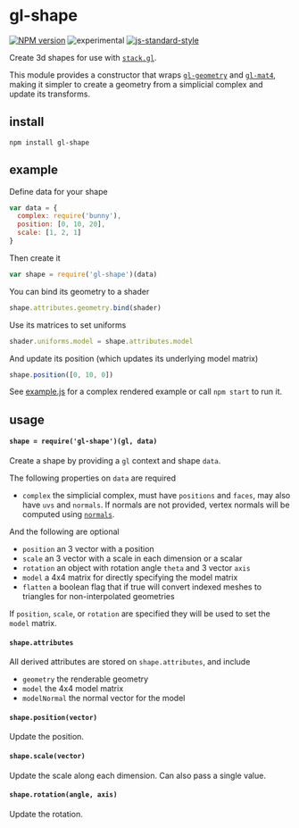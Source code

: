 # gl-shape

[![NPM version][npm-image]][npm-url]
![experimental][experimental-image]
[![js-standard-style][standard-image]][standard-url]

Create 3d shapes for use with [`stack.gl`](http://stack.gl). 

This module provides a constructor that wraps [`gl-geometry`](http://github.com/stackgl/gl-geometry) and [`gl-mat4`](http://github.com/stackgl/gl-mat4), making it simpler to create a geometry from a simplicial complex and update its transforms.

## install

```
npm install gl-shape
```

## example

Define data for your shape

```javascript
var data = {
  complex: require('bunny'),
  position: [0, 10, 20],
  scale: [1, 2, 1]
}
```

Then create it

```javascript
var shape = require('gl-shape')(data)
```

You can bind its geometry to a shader

```javascript
shape.attributes.geometry.bind(shader)
```

Use its matrices to set uniforms

```javascript
shader.uniforms.model = shape.attributes.model
```

And update its position (which updates its underlying model matrix)

```javascript
shape.position([0, 10, 0])
```

See [example.js](example.js) for a complex rendered example or call `npm start` to run it.

## usage

#### `shape = require('gl-shape')(gl, data)`

Create a shape by providing a `gl` context and shape `data`.

The following properties on `data` are required
- `complex` the simplicial complex, must have `positions` and `faces`, may also have `uvs` and `normals`. If normals are not provided, vertex normals will be computed using [`normals`](https://github.com/mikolalysenko/normals).

And the following are optional
- `position` an 3 vector with a position
- `scale` an 3 vector with a scale in each dimension or a scalar
- `rotation` an object with rotation angle `theta` and 3 vector `axis`
- `model` a 4x4 matrix for directly specifying the model matrix
- `flatten` a boolean flag that if true will convert indexed meshes to triangles for non-interpolated geometries

If `position`, `scale`, or `rotation` are specified they will be used to set the `model` matrix.

#### `shape.attributes`

All derived attributes are stored on `shape.attributes`, and include
- `geometry` the renderable geometry
- `model` the 4x4 model matrix
- `modelNormal` the normal vector for the model

#### `shape.position(vector)`

Update the position.

#### `shape.scale(vector)`

Update the scale along each dimension. Can also pass a single value.

#### `shape.rotation(angle, axis)`

Update the rotation.

[npm-image]: https://img.shields.io/badge/npm-v1.0.0-lightgray.svg?style=flat-square
[npm-url]: https://npmjs.org/package/gl-shape
[standard-image]: https://img.shields.io/badge/code%20style-standard-lightgray.svg?style=flat-square
[standard-url]: https://github.com/feross/standard
[experimental-image]: https://img.shields.io/badge/stability-experimental-lightgray.svg?style=flat-square
